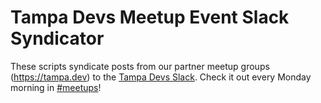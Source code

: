 # Tampa Devs Meetup Event Slack Syndicator

These scripts syndicate posts from our partner meetup groups (https://tampa.dev) to the [Tampa Devs Slack](https://go.tampa.dev/slack). Check it out every Monday morning in [#meetups](https://tampa-devs.slack.com/archives/C02EX5LFWBV)!